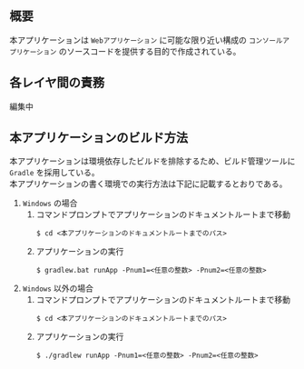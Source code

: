 ## 概要
本アプリケーションは `Webアプリケーション` に可能な限り近い構成の `コンソールアプリケーション` のソースコードを提供する目的で作成されている。

## 各レイヤ間の責務
編集中

## 本アプリケーションのビルド方法
本アプリケーションは環境依存したビルドを排除するため、ビルド管理ツールに `Gradle` を採用している。  
本アプリケーションの書く環境での実行方法は下記に記載するとおりである。

1. `Windows` の場合  
    1. コマンドプロンプトでアプリケーションのドキュメントルートまで移動  
        ```
        $ cd <本アプリケーションのドキュメントルートまでのパス>
        ```
    1. アプリケーションの実行
        ```
        $ gradlew.bat runApp -Pnum1=<任意の整数> -Pnum2=<任意の整数>
        ```  
1. `Windows` 以外の場合  
    1. コマンドプロンプトでアプリケーションのドキュメントルートまで移動  
        ```
        $ cd <本アプリケーションのドキュメントルートまでのパス>
        ```
    1. アプリケーションの実行
        ```
        $ ./gradlew runApp -Pnum1=<任意の整数> -Pnum2=<任意の整数>
        ```

